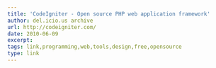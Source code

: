 ```yaml
---
title: 'CodeIgniter - Open source PHP web application framework'
author: del.icio.us archive
url: http://codeigniter.com/
date: 2010-06-09
excerpt: 
tags: link,programming,web,tools,design,free,opensource
type: link
---
```

